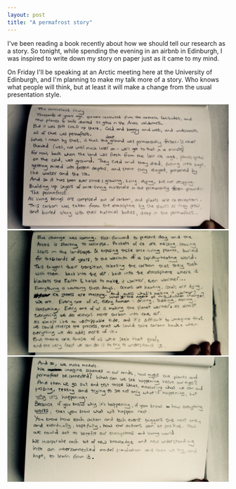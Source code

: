 ```yaml
---
layout: post
title: "A permafrost story"
---
```


I've been reading a book recently about how we should tell our research as a story. So tonight, while 
spending the evening in an airbnb in Edinburgh, I was inspired to write down my story on paper 
just as it came to my mind.

On Friday I'll be speaking at an Arctic meeting here at the University of Edinburgh, and 
I'm planning to make my talk more of a story. Who knows what people will think, but at least it will make a change
from the usual presentation style.




<div class="inline-image" style="width: 100%">
<img src="/images/fullsizeoutput_364a.jpeg"/>
</div>

<div class="inline-image" style="width: 100%">
<img src="/images/fullsizeoutput_3650.jpeg"/>
</div>

<div class="inline-image" style="width: 100%">
<img src="/images/fullsizeoutput_3649.jpeg"/>
</div>
